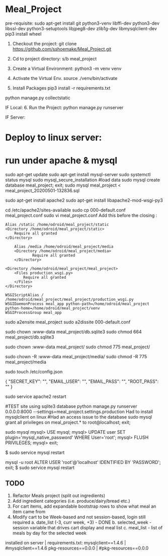# Meal_Project

pre-requisite:
sudo apt-get install git python3-venv libffi-dev python3-dev libssl-dev python3-setuptools libjpeg8-dev zlib1g-dev libmysqlclient-dev
pip3 install wheel

1. Checkout the project:
  git clone https://github.com/sshoemake/Meal_Project.git

2. Cd to project directory: s/b meal_project

3. Create a Virtual Environment:
  python3 -m venv venv

4. Activate the Virtual Env.
  source ./venv/bin/activate

5. Install Packages
  pip3 install -r requirements.txt


python manage.py collectstatic

IF Local:
6. Run the Project:
  python manage.py runserver

IF Server:
# Deploy to linux server:
# run under apache & mysql

sudo apt-get update
sudo apt-get install mysql-server
sudo systemctl status mysql
sudo mysql_secure_installation
#load data
  sudo mysql
  create database meal_project;
  exit;
  sudo mysql meal_project < meal_project_20200501-132836.sql


sudo apt-get install apache2
sudo apt-get install libapache2-mod-wsgi-py3

cd /etc/apache2/sites-available
sudo cp 000-default.conf meal_project.conf
sudo vi meal_project.conf
Add this before the closing </VirtualHost>:

	Alias /static /home/odroid/meal_project/static
	<Directory /home/odroid/meal_project/static>
		Require all granted
	</Directory>

        Alias /media /home/odroid/meal_project/media
        <Directory /home/odroid/meal_project/media>
                Require all granted
        </Directory>

	<Directory /home/odroid/meal_project/meal_project>
		<Files production_wsgi.py>
			Require all granted
		</Files>
	</Directory>

	WSGIScriptAlias / /home/odroid/meal_project/meal_project/production_wsgi.py
	WSGIDaemonProcess meal_app python-path=/home/odroid/meal_project python-home=/home/odroid/meal_project/venv
	WSGIProcessGroup meal_app

sudo a2ensite meal_project
sudo a2dissite 000-default.conf

sudo chown :www-data meal_project/db.sqlite3
sudo chmod 664 meal_project/db.sqlite3

sudo chown :www-data meal_project/
sudo chmod 775 meal_project/

sudo chown -R :www-data meal_project/media/
sudo chmod -R 775 meal_project/media

sudo touch /etc/config.json

  {
    "SECRET_KEY": "",
    "EMAIL_USER": "",
    "EMAIL_PASS": "",
    "ROOT_PASS": ""
  }

sudo service apache2 restart


#TEST site using sqlite3 database
python manage.py runserver 0.0.0.0:8000 --settings=meal_project.settings.production
Had to install mysqlclient on linux
#Had an access issue to the database
sudo mysql
grant all privileges on meal_project.* to root@localhost;
exit;

sudo mysql
mysql> USE mysql;
mysql> UPDATE user SET plugin='mysql_native_password' WHERE User='root';
mysql> FLUSH PRIVILEGES;
mysql> exit;

$ sudo service mysql restart

mysql -u root
ALTER USER 'root'@'localhost' IDENTIFIED BY 'PASSWORD';
exit;
$ sudo service mysql restart


## TODO
1. Refactor Meals project (split out ingredients)
2. Add ingredient categories (i.e. produce/dairy/bread etc.)
3. For cart items, add expandable bootstrap rows to show what meal an item came from
4. Modify cart to be Week-based and not session-based, login still required
    a. date_list (-3, curr week, +3) - DONE
    b. selected_week - session variable that drives cart display and meal list
    c. meal_list - list of meals by day for the selected week




installed on server | requirements.txt:
mysqlclient==1.4.6					      |	#mysqlclient==1.4.6
pkg-resources==0.0.0					      |	#pkg-resources==0.0.0
